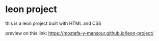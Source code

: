 # leon project

this is a leon project built with HTML and CSS

preview on this link: https://mostafa-y-mansour.github.io/leon-project/